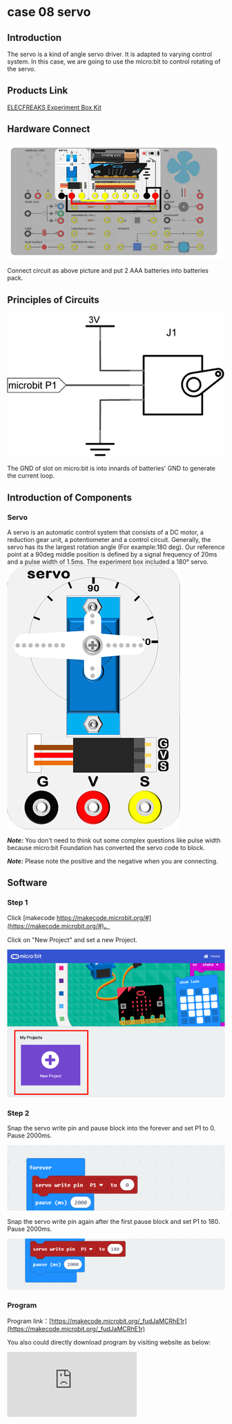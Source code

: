 # case 08 servo

## Introduction ##

 The servo is a kind of angle servo driver. It is adapted to varying control system. In this case, we are going to use the micro:bit to control rotating of the servo.

## Products Link

[ELECFREAKS Experiment Box Kit](https://shop.elecfreaks.com/products/elecfreaks-experiment-box-kit-without-micro-bit-board?_pos=1&_sid=ac099db2f&_ss=r)

## Hardware Connect ##

![](./images/QpsN3Rk.png)

 Connect circuit as above picture and put 2 AAA batteries into batteries pack.

## Principles of Circuits ##

![](./images/yXHJ6zm.png)

 The GND of slot on micro:bit is into innards of batteries' GND to generate the current loop.

## Introduction of Components ##

### Servo ###
 A servo is an automatic control system that consists of a DC motor, a reduction gear unit, a potentiometer and a control circuit. Generally, the servo has its the largest rotation angle (For example:180 deg).
 Our reference point at a 90deg middle position is defined by a signal frequency of 20ms and a pulse width of 1.5ms.
 The experiment box included a 180° servo.
![](./images/uqmkhZ6.png)

***Note:*** You don't need to think out some complex questions like pulse width because micro:bit Foundation has converted the servo code to block.

***Note:*** Please note the positive and the negative when you are connecting.

## Software

### Step 1

 Click [makecode https://makecode.microbit.org/#](https://makecode.microbit.org/#)。

 Click on "New Project" and set a new Project.

![](./images/t34k5Zb.png)

### Step 2

 Snap the servo write pin and pause block into the forever and set P1 to 0.
 Pause 2000ms.

![](./images/rMTDGWP.png)

 Snap the servo write pin again after the first pause block and set P1 to 180.
 Pause 2000ms.

![](./images/rKePFnv.png)

### Program

 Program link：[https://makecode.microbit.org/_fudJaMCRhE1r](https://makecode.microbit.org/_fudJaMCRhE1r)

 You also could directly download program by visiting website as below:

<div
    style={{
        position: 'relative',
        paddingBottom: '60%',
        overflow: 'hidden',
    }}
>
    <iframe
        src="https://makecode.microbit.org/_fudJaMCRhE1r"
        frameborder="0"
        sandbox="allow-popups allow-forms allow-scripts allow-same-origin"
        style={{
            position: 'absolute',
            width: '100%',
            height: '100%',
        }}
    />
</div>


## Result

 The servo will rotate between 0 deg to 180 deg.

## Think

 If we want to make a thermometer dial by using the NTC and the servo, how do we design the circuit and the programming?

## Questions



## More Information
